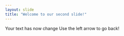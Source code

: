 ```yaml
---
layout: slide
title: "Welcome to our second slide!"
---
```

Your text has now change
Use the left arrow to go back!